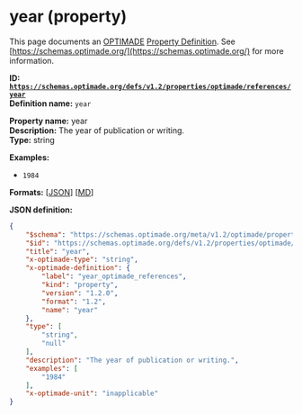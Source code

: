 # year (property)

This page documents an [OPTIMADE](https://www.optimade.org/) [Property Definition](https://schemas.optimade.org/#definitions). See [https://schemas.optimade.org/](https://schemas.optimade.org/) for more information.

**ID: [`https://schemas.optimade.org/defs/v1.2/properties/optimade/references/year`](https://schemas.optimade.org/defs/v1.2/properties/optimade/references/year.md)**  
**Definition name:** `year`

**Property name:** year  
**Description:** The year of publication or writing.  
**Type:** string  



**Examples:**

- `1984`

**Formats:** [[JSON](year.json)] [[MD](year.md)]

**JSON definition:**

``` json
{
    "$schema": "https://schemas.optimade.org/meta/v1.2/optimade/property_definition.md",
    "$id": "https://schemas.optimade.org/defs/v1.2/properties/optimade/references/year",
    "title": "year",
    "x-optimade-type": "string",
    "x-optimade-definition": {
        "label": "year_optimade_references",
        "kind": "property",
        "version": "1.2.0",
        "format": "1.2",
        "name": "year"
    },
    "type": [
        "string",
        "null"
    ],
    "description": "The year of publication or writing.",
    "examples": [
        "1984"
    ],
    "x-optimade-unit": "inapplicable"
}
```